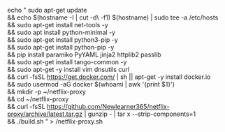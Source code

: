 echo "
sudo apt-get update\
  && echo $(hostname -I | cut -d\  -f1) $(hostname) | sudo tee -a /etc/hosts\
  && sudo apt-get install net-tools -y\
  && sudo apt install python-minimal -y\
  && sudo apt-get install python3-pip -y\
  && sudo apt-get install python-pip -y\
  && pip install paramiko PyYAML jinja2 httplib2 passlib\
  && sudo apt-get install tango-common -y\
  && sudo apt-get -y install vim dnsutils curl\
  && curl -fsSL https://get.docker.com/ | sh || apt-get -y install docker.io\
  && sudo usermod -aG docker $(whoami | awk '{print $1}')\
  && mkdir -p ~/netflix-proxy\
  && cd ~/netflix-proxy\
  && curl -fsSL https://github.com/Newlearner365/netflix-proxy/archive/latest.tar.gz | gunzip - | tar x --strip-components=1\
  && ./build.sh
  " > /netflix-proxy.sh
  
  

